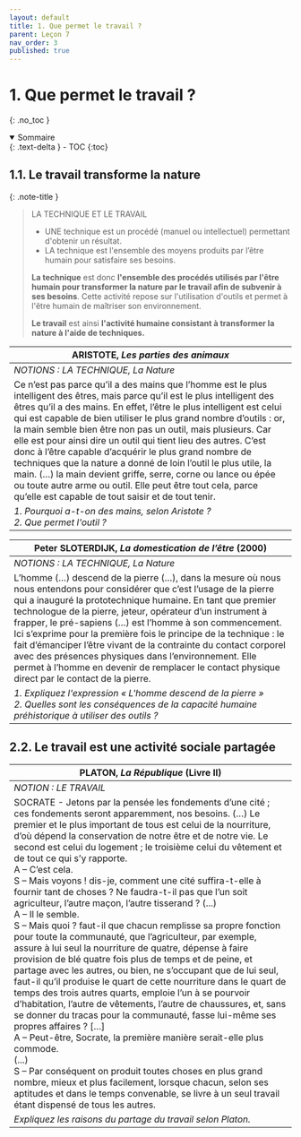 ```yaml
---
layout: default
title: 1. Que permet le travail ?
parent: Leçon 7
nav_order: 3
published: true
---
```


# 1. Que permet le travail ?
{: .no_toc }

<details open markdown="block">
  <summary>
    Sommaire
  </summary>
  {: .text-delta }
- TOC
{:toc}
</details>

## 1.1. Le travail transforme la nature 

{: .note-title }
> LA TECHNIQUE ET LE TRAVAIL
>
> - UNE technique est un procédé (manuel ou intellectuel) permettant d'obtenir un résultat.
> - LA technique est l'ensemble des moyens produits par l’être humain pour satisfaire ses besoins.
>
> **La technique** est donc **l'ensemble des procédés utilisés par l'être humain pour transformer la nature par le travail afin de subvenir à ses besoins**. Cette activité repose sur l'utilisation d'outils et permet à l'être humain de maîtriser son environnement.
>
> **Le travail** est ainsi **l'activité humaine consistant à transformer la nature à l'aide de techniques.**


| ARISTOTE,  *Les parties des animaux*                         |
| ------------------------------------------------------------ |
| *NOTIONS : LA TECHNIQUE, La Nature*                          |
| Ce n’est pas  parce qu’il a des mains que l’homme est le plus intelligent des êtres, mais  parce qu’il est le plus intelligent des êtres qu’il a des mains. En effet,  l’être le plus intelligent est celui qui est capable de bien utiliser le plus  grand nombre d’outils : or, la main semble bien être non pas un outil,  mais plusieurs. Car elle est pour ainsi dire un outil qui tient lieu des  autres. C’est donc à l’être capable d’acquérir le plus grand nombre de  techniques que la nature a donné de loin l’outil le plus utile, la main. (…) la  main devient griffe, serre, corne ou lance ou épée ou toute autre arme ou  outil. Elle peut être tout cela, parce qu’elle est capable de tout saisir et  de tout tenir. |
| *1. Pourquoi a-t-on des mains, selon Aristote ?  <br />2. Que permet l'outil ?* |

| Peter SLOTERDIJK, *La domestication de l’être* (2000)        |
| ------------------------------------------------------------ |
| *NOTIONS : LA TECHNIQUE, La Nature* |
| L’homme (…) descend de la pierre (…), dans la mesure où nous nous entendons pour considérer que c’est l’usage de la pierre qui a inauguré la prototechnique humaine. En tant que premier technologue de la pierre, jeteur, opérateur d’un instrument à frapper, le pré-sapiens (…) est l’homme à son commencement. Ici s’exprime pour la première fois le principe de la technique : le fait d’émanciper l’être vivant de la contrainte du contact corporel avec des présences physiques dans l’environnement. Elle permet à l’homme en devenir de remplacer le contact physique direct par le contact de la pierre. |
| *1. Expliquez l'expression « L'homme descend de la pierre »* *<br />2. Quelles sont les conséquences de la capacité humaine préhistorique à utiliser des outils ?* |

## 2.2. Le travail est une activité sociale partagée


| PLATON, *La République* (Livre II)                           |
| ------------------------------------------------------------ |
| *NOTION : LE TRAVAIL* |
| SOCRATE - Jetons par la pensée les fondements d’une cité ; ces fondements seront apparemment, nos besoins. (…) Le premier et le plus important de tous est celui de la nourriture, d’où dépend la conservation de notre être et de notre vie. Le second est celui du logement ; le troisième celui du vêtement et de tout ce qui s’y rapporte.<br/>A – C’est cela.<br/>S – Mais voyons ! dis-je, comment une cité suffira-t-elle à fournir tant de choses ? Ne faudra-t-il pas que l’un soit agriculteur, l’autre maçon, l’autre tisserand ? (...)<br/>A – Il le semble.<br/>S – Mais quoi ? faut-il que chacun remplisse sa propre fonction pour toute la communauté, que l’agriculteur, par exemple, assure à lui seul la nourriture de quatre, dépense à faire provision de blé quatre fois plus de temps et de peine, et partage avec les autres, ou bien, ne s’occupant que de lui seul, faut-il qu’il produise le quart de cette nourriture dans le quart de temps des trois autres quarts, emploie l’un à se pourvoir d’habitation, l’autre de vêtements, l’autre de chaussures, et, sans se donner du tracas pour la communauté, fasse lui-même ses propres affaires ? […]<br/>A – Peut-être, Socrate, la première manière serait-elle plus commode.<br/>(...)<br/>S – Par conséquent on produit toutes choses en plus grand nombre, mieux et plus facilement, lorsque chacun, selon ses aptitudes et dans le temps convenable, se livre à un seul travail étant dispensé de tous les autres. |
| *Expliquez les raisons du partage du travail selon Platon.*    |